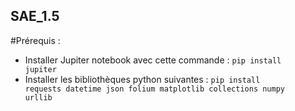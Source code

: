 ## SAE_1.5
#Prérequis : 
  -  Installer Jupiter notebook avec cette commande :
<code>pip install jupiter</code>
  -  Installer les bibliothèques python suivantes :
<code>pip install requests datetime json folium matplotlib collections numpy urllib</code>
